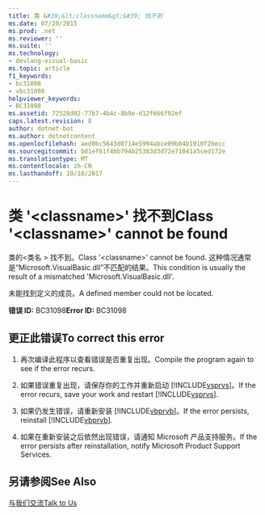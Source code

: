 ```yaml
---
title: 类 &#39;&lt;classname&gt;&#39; 找不到
ms.date: 07/20/2015
ms.prod: .net
ms.reviewer: ''
ms.suite: ''
ms.technology:
- devlang-visual-basic
ms.topic: article
f1_keywords:
- bc31098
- vbc31098
helpviewer_keywords:
- BC31098
ms.assetid: 72528d02-77b7-4b4c-8b9e-d12f666f92ef
caps.latest.revision: 8
author: dotnet-bot
ms.author: dotnetcontent
ms.openlocfilehash: aed0bc5643d0714e5994abce09b04b1910f2becc
ms.sourcegitcommit: bd1ef61f4bb794b25383d3d72e71041a5ced172e
ms.translationtype: MT
ms.contentlocale: zh-CN
ms.lasthandoff: 10/18/2017
---
```

# <a name="class-39ltclassnamegt39-cannot-be-found"></a><span data-ttu-id="d9dd6-102">类 &#39;&lt;classname&gt;&#39; 找不到</span><span class="sxs-lookup"><span data-stu-id="d9dd6-102">Class &#39;&lt;classname&gt;&#39; cannot be found</span></span>
<span data-ttu-id="d9dd6-103">类的\<类名 > 找不到。</span><span class="sxs-lookup"><span data-stu-id="d9dd6-103">Class '\<classname>' cannot be found.</span></span> <span data-ttu-id="d9dd6-104">这种情况通常是“Microsoft.VisualBasic.dll”不匹配的结果。</span><span class="sxs-lookup"><span data-stu-id="d9dd6-104">This condition is usually the result of a mismatched 'Microsoft.VisualBasic.dll'.</span></span>  
  
 <span data-ttu-id="d9dd6-105">未能找到定义的成员。</span><span class="sxs-lookup"><span data-stu-id="d9dd6-105">A defined member could not be located.</span></span>  
  
 <span data-ttu-id="d9dd6-106">**错误 ID:** BC31098</span><span class="sxs-lookup"><span data-stu-id="d9dd6-106">**Error ID:** BC31098</span></span>  
  
## <a name="to-correct-this-error"></a><span data-ttu-id="d9dd6-107">更正此错误</span><span class="sxs-lookup"><span data-stu-id="d9dd6-107">To correct this error</span></span>  
  
1.  <span data-ttu-id="d9dd6-108">再次编译此程序以查看错误是否重复出现。</span><span class="sxs-lookup"><span data-stu-id="d9dd6-108">Compile the program again to see if the error recurs.</span></span>  
  
2.  <span data-ttu-id="d9dd6-109">如果错误重复出现，请保存你的工作并重新启动 [!INCLUDE[vsprvs](~/includes/vsprvs-md.md)]。</span><span class="sxs-lookup"><span data-stu-id="d9dd6-109">If the error recurs, save your work and restart [!INCLUDE[vsprvs](~/includes/vsprvs-md.md)].</span></span>  
  
3.  <span data-ttu-id="d9dd6-110">如果仍发生错误，请重新安装 [!INCLUDE[vbprvb](~/includes/vbprvb-md.md)]。</span><span class="sxs-lookup"><span data-stu-id="d9dd6-110">If the error persists, reinstall [!INCLUDE[vbprvb](~/includes/vbprvb-md.md)].</span></span>  
  
4.  <span data-ttu-id="d9dd6-111">如果在重新安装之后依然出现错误，请通知 Microsoft 产品支持服务。</span><span class="sxs-lookup"><span data-stu-id="d9dd6-111">If the error persists after reinstallation, notify Microsoft Product Support Services.</span></span>  
  
## <a name="see-also"></a><span data-ttu-id="d9dd6-112">另请参阅</span><span class="sxs-lookup"><span data-stu-id="d9dd6-112">See Also</span></span>  
 [<span data-ttu-id="d9dd6-113">与我们交流</span><span class="sxs-lookup"><span data-stu-id="d9dd6-113">Talk to Us</span></span>](/visualstudio/ide/talk-to-us)
